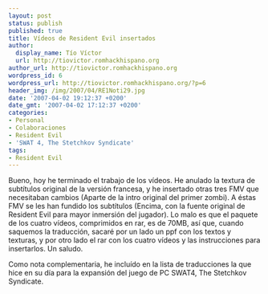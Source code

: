 ```yaml
---
layout: post
status: publish
published: true
title: Vídeos de Resident Evil insertados
author:
  display_name: Tío Víctor
  url: http://tiovictor.romhackhispano.org
author_url: http://tiovictor.romhackhispano.org
wordpress_id: 6
wordpress_url: http://tiovictor.romhackhispano.org/?p=6
header_img: /img/2007/04/RE1Noti29.jpg
date: '2007-04-02 19:12:37 +0200'
date_gmt: '2007-04-02 17:12:37 +0200'
categories:
- Personal
- Colaboraciones
- Resident Evil
- 'SWAT 4, The Stetchkov Syndicate'
tags:
- Resident Evil
---
```

Bueno, hoy he terminado el trabajo de los vídeos. He anulado la textura de subtítulos 
original de la versión francesa, y he insertado otras tres FMV que necesitaban cambios 
(Aparte de la intro original del primer zombi). A éstas FMV se les han fundido los 
subtítulos (Encima, con la fuente original de Resident Evil para mayor inmersión del 
jugador). Lo malo es que el paquete de los cuatro vídeos, comprimidos en rar, es de 70MB, 
así que, cuando saquemos la traducción, sacaré por un lado un ppf con los textos y 
texturas, y por otro lado el rar con los cuatro vídeos y las instrucciones para insertarlos. 
Un saludo.

Como nota complementaria, he incluído en la lista de traducciones la que hice en su día para 
la expansión del juego de PC SWAT4, The Stetchkov Syndicate.
